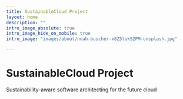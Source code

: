 ```yaml
---
title: SustainableCloud Project
layout: home
description: ""
intro_image_absolute: true
intro_image_hide_on_mobile: true
intro_image: "images/about/noah-buscher-x8ZStukS2PM-unsplash.jpg"

---
```


# SustainableCloud Project

Sustainability-aware software architecting for the future cloud